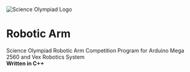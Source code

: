 ![Science Olympiad Logo](http://sacramentoscienceolympiad.com/images/soinc.png)
# Robotic Arm

Science Olympiad Robotic Arm Competition Program for Arduino Mega 2560 and Vex Robotics System  
**Written in C++**  
